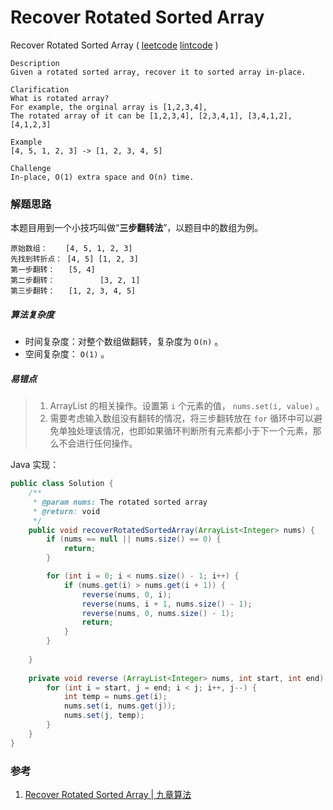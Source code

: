 # Recover Rotated Sorted Array

Recover Rotated Sorted Array  ( [leetcode]()  [lintcode](http://www.lintcode.com/en/problem/recover-rotated-sorted-array/#) )

```
Description
Given a rotated sorted array, recover it to sorted array in-place.

Clarification
What is rotated array?
For example, the orginal array is [1,2,3,4], 
The rotated array of it can be [1,2,3,4], [2,3,4,1], [3,4,1,2], [4,1,2,3]

Example
[4, 5, 1, 2, 3] -> [1, 2, 3, 4, 5]

Challenge 
In-place, O(1) extra space and O(n) time.
```

### 解题思路

本题目用到一个小技巧叫做“**三步翻转法**”，以题目中的数组为例。

```
原始数组：    [4, 5, 1, 2, 3]
先找到转折点： [4, 5] [1, 2, 3]
第一步翻转：   [5, 4]
第二步翻转：          [3, 2, 1]
第三步翻转：   [1, 2, 3, 4, 5]
```

##### 算法复杂度

- 时间复杂度：对整个数组做翻转，复杂度为 `O(n)` 。
- 空间复杂度： `O(1)` 。

##### 易错点

> 1. ArrayList 的相关操作。设置第 `i` 个元素的值， `nums.set(i, value)` 。
> 2. 需要考虑输入数组没有翻转的情况，将三步翻转放在 `for` 循环中可以避免单独处理该情况，也即如果循环判断所有元素都小于下一个元素，那么不会进行任何操作。

Java 实现：

```java
public class Solution {
    /**
     * @param nums: The rotated sorted array
     * @return: void
     */
    public void recoverRotatedSortedArray(ArrayList<Integer> nums) {
        if (nums == null || nums.size() == 0) {
            return;
        }

        for (int i = 0; i < nums.size() - 1; i++) {
            if (nums.get(i) > nums.get(i + 1)) {
                reverse(nums, 0, i);
                reverse(nums, i + 1, nums.size() - 1);
                reverse(nums, 0, nums.size() - 1);
                return;
            }
        }
        
    }
    
    private void reverse (ArrayList<Integer> nums, int start, int end) {
        for (int i = start, j = end; i < j; i++, j--) {
            int temp = nums.get(i);
            nums.set(i, nums.get(j));
            nums.set(j, temp);
        }
    }
}
```



### 参考

1. [Recover Rotated Sorted Array | 九章算法]()